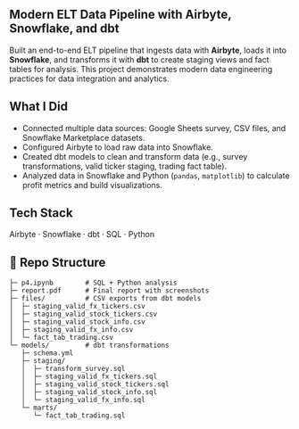 ## Modern ELT Data Pipeline with Airbyte, Snowflake, and dbt

Built an end-to-end ELT pipeline that ingests data with **Airbyte**, loads it into **Snowflake**, and transforms it with **dbt** to create staging views and fact tables for analysis. This project demonstrates modern data engineering practices for data integration and analytics.

## What I Did
- Connected multiple data sources: Google Sheets survey, CSV files, and Snowflake Marketplace datasets.  
- Configured Airbyte to load raw data into Snowflake.  
- Created dbt models to clean and transform data (e.g., survey transformations, valid ticker staging, trading fact table).  
- Analyzed data in Snowflake and Python (`pandas`, `matplotlib`) to calculate profit metrics and build visualizations.  

## Tech Stack
Airbyte · Snowflake · dbt · SQL · Python  

## 📂 Repo Structure
```p4-elt-pipeline/
├─ p4.ipynb        # SQL + Python analysis
├─ report.pdf      # Final report with screenshots
├─ files/          # CSV exports from dbt models
│  ├─ staging_valid_fx_tickers.csv
│  ├─ staging_valid_stock_tickers.csv
│  ├─ staging_valid_stock_info.csv
│  ├─ staging_valid_fx_info.csv
│  └─ fact_tab_trading.csv
└─ models/         # dbt transformations
   ├─ schema.yml
   ├─ staging/
   │  ├─ transform_survey.sql
   │  ├─ staging_valid_fx_tickers.sql
   │  ├─ staging_valid_stock_tickers.sql
   │  ├─ staging_valid_stock_info.sql
   │  └─ staging_valid_fx_info.sql
   └─ marts/
      └─ fact_tab_trading.sql
```

